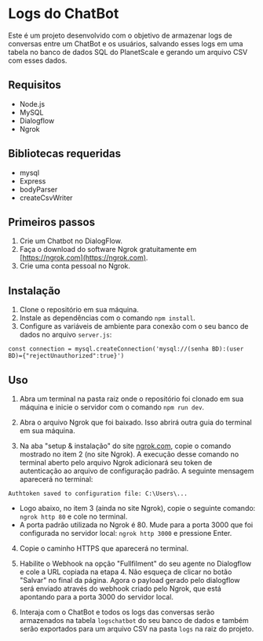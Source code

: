 # Logs do ChatBot

Este é um projeto desenvolvido com o objetivo de armazenar logs de conversas entre um ChatBot e os usuários, salvando esses logs em uma tabela no banco de dados SQL do PlanetScale e gerando um arquivo CSV com esses dados.

## Requisitos
- Node.js
- MySQL
- Dialogflow
- Ngrok

## Bibliotecas requeridas
- mysql
- Express
- bodyParser
- createCsvWriter

## Primeiros passos
1. Crie um Chatbot no DialogFlow.
2. Faça o download do software Ngrok gratuitamente em [https://ngrok.com](https://ngrok.com).
3. Crie uma conta pessoal no Ngrok.

## Instalação
1. Clone o repositório em sua máquina.
2. Instale as dependências com o comando `npm install`.
3. Configure as variáveis de ambiente para conexão com o seu banco de dados no arquivo `server.js`:

```
const connection = mysql.createConnection('mysql://(senha BD):(user BD)={"rejectUnauthorized":true}')
```

## Uso
1. Abra um terminal na pasta raiz onde o repositório foi clonado em sua máquina e inicie o servidor com o comando `npm run dev`.

2. Abra o arquivo Ngrok que foi baixado. Isso abrirá outra guia do terminal em sua máquina.

3. Na aba "setup & instalação" do site [ngrok.com](https://ngrok.com), copie o comando mostrado no item 2 (no site Ngrok). A execução desse comando no terminal aberto pelo arquivo Ngrok adicionará seu token de autenticação ao arquivo de configuração padrão. A seguinte mensagem aparecerá no terminal:

```
Authtoken saved to configuration file: C:\Users\...
```

- Logo abaixo, no item 3 (ainda no site Ngrok), copie o seguinte comando: `ngrok http 80` e cole no terminal.
- A porta padrão utilizada no Ngrok é 80. Mude para a porta 3000 que foi configurada no servidor local: `ngrok http 3000` e pressione Enter.

4. Copie o caminho HTTPS que aparecerá no terminal.

5. Habilite o Webhook na opção "Fullfilment" do seu agente no Dialogflow e cole a URL copiada na etapa 4. Não esqueça de clicar no botão "Salvar" no final da página. Agora o payload gerado pelo dialogflow será enviado através do webhook criado pelo Ngrok, que está apontando para a porta 3000 do servidor local.

6. Interaja com o ChatBot e todos os logs das conversas serão armazenados na tabela `logschatbot` do seu banco de dados e também serão exportados para um arquivo CSV na pasta `logs` na raiz do projeto. 
